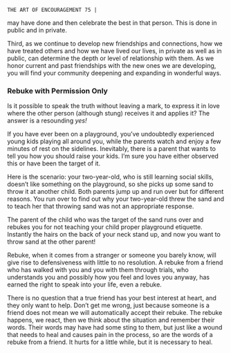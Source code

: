 ```
THE ART OF ENCOURAGEMENT 75 |
```
may have done and then celebrate the best in that person. This is done in public
and in private.

Third, as we continue to develop new friendships and connections, how
we have treated others and how we have lived our lives, in private as well as in
public, can determine the depth or level of relationship with them. As we honor
current and past friendships with the new ones we are developing, you will find
your community deepening and expanding in wonderful ways.

### Rebuke with Permission Only

Is it possible to speak the truth without leaving a mark, to express it in love
where the other person (although stung) receives it and applies it? The answer
is a resounding _yes!_

If you have ever been on a playground, you’ve undoubtedly experienced
young kids playing all around you, while the parents watch and enjoy a few
minutes of rest on the sidelines. Inevitably, there is a parent that wants to tell
you how you should raise your kids. I’m sure you have either observed this or
have been the target of it.

Here is the scenario: your two-year-old, who is still learning social skills,
doesn’t like something on the playground, so she picks up some sand to throw
it at another child. Both parents jump up and run over but for different reasons.
You run over to find out why your two-year-old threw the sand and to teach her
that throwing sand was not an appropriate response.

The parent of the child who was the target of the sand runs over and
rebukes you for not teaching your child proper playground etiquette. Instantly
the hairs on the back of your neck stand up, and now you want to throw sand
at the other parent!

Rebuke, when it comes from a stranger or someone you barely know, will
give rise to defensiveness with little to no resolution. A rebuke from a friend who
has walked with you and you with them through trials, who understands you
and possibly how you feel and loves you anyway, has earned the right to speak
into your life, even a rebuke.

There is no question that a true friend has your best interest at heart, and
they only want to help. Don’t get me wrong, just because someone is a friend
does not mean we will automatically accept their rebuke. The rebuke happens,
we react, then we think about the situation and remember their words. Their
words may have had some sting to them, but just like a wound that needs to
heal and causes pain in the process, so are the words of a rebuke from a friend.
It hurts for a little while, but it is necessary to heal.